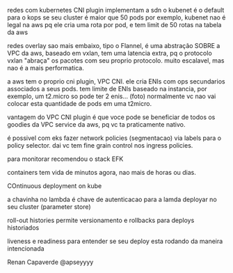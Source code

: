 redes com kubernetes
CNI plugin implementam a sdn
o kubenet é o default para o kops
se seu cluster é maior que 50 pods por exemplo, kubenet nao é legal na aws pq ele cria uma rota por pod, e tem limit de 50 rotas na tabela da aws

redes overlay sao mais embaixo, tipo o Flannel, é uma abstração SOBRE a VPC da aws, baseado em vxlan, tem uma latencia extra, pq o protocolo vxlan "abraça" os pacotes com seu proprio protocolo. muito escalavel, mas nao é a mais performatica.

a aws tem o proprio cni plugin, VPC CNI. ele cria ENIs com ops secundarios associados a seus pods. tem limite de ENIs baseado na instancia, por exemplo, um t2.micro so pode ter 2 enis... (foto) normalmente vc nao vai colocar esta quantidade de pods em uma t2micro.

vantagem do VPC CNI plugin é que voce pode se beneficiar de todos os goodies da VPC service da aws, pq vc ta praticamente nativo.

é possivel com eks fazer network policies (segmentacao) via labels para o policy selector. dai vc tem fine grain control nos ingress policies.

para monitorar recomendou o stack EFK

containers tem vida de minutos agora, nao mais de horas ou dias.

COntinuous deployment on kube

a chavinha no lambda é chave de autenticacao para a lamda deployar no seu cluster (parameter store)

roll-out histories permite versionamento e rollbacks para deploys historiados

liveness e readiness para entender se seu deploy esta rodando da maneira intencionada

Renan Capaverde
@apseyyyy